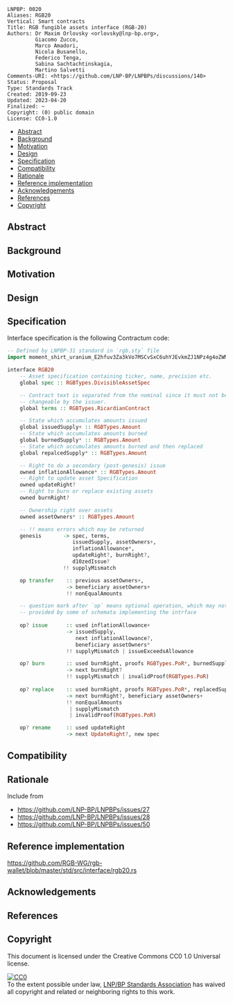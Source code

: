 ```
LNPBP: 0020
Aliases: RGB20
Vertical: Smart contracts
Title: RGB fungible assets interface (RGB-20)
Authors: Dr Maxim Orlovsky <orlovsky@lnp-bp.org>,
         Giacomo Zucco,
         Marco Amadori,
         Nicola Busanello,
         Federico Tenga,
         Sabina Sachtachtinskagia,
         Martino Salvetti
Comments-URI: <https://github.com/LNP-BP/LNPBPs/discussions/140>
Status: Proposal
Type: Standards Track
Created: 2019-09-23
Updated: 2023-04-20
Finalized: ~
Copyright: (0) public domain
License: CC0-1.0
```

- [Abstract](#abstract)
- [Background](#background)
- [Motivation](#motivation)
- [Design](#design)
- [Specification](#specification)
- [Compatibility](#compatibility)
- [Rationale](#rationale)
- [Reference implementation](#reference-implementation)
- [Acknowledgements](#acknowledgements)
- [References](#references)
- [Copyright](#copyright)


## Abstract


## Background


## Motivation


## Design



## Specification

Interface specification is the following Contractum code:

```haskell
-- Defined by LNPBP-31 standard in `rgb.sty` file
import moment_shirt_uranium_E2hfuv3Za3kVo7MSCvSxC6uhYJEvkmZJ1NPz4g4oZWNw as RGBTypes

interface RGB20
    -- Asset specification containing ticker, name, precision etc.
    global spec :: RGBTypes.DivisibleAssetSpec

    -- Contract text is separated from the nominal since it must not be
    -- changeable by the issuer.
    global terms :: RGBTypes.RicardianContract

    -- State which accumulates amounts issued
    global issuedSupply+ :: RGBTypes.Amount
    -- State which accumulates amounts burned
    global burnedSupply* :: RGBTypes.Amount
    -- State which accumulates amounts burned and then replaced
    global repalcedSupply* :: RGBTypes.Amount

    -- Right to do a secondary (post-genesis) issue
    owned inflationAllowance* :: RGBTypes.Amount
    -- Right to update asset Specification
    owned updateRight?
    -- Right to burn or replace existing assets
    owned burnRight?

    -- Ownership right over assets
    owned assetOwners* :: RGBTypes.Amount

    -- !! means errors which may be returned
    genesis       -> spec, terms, 
                     issuedSupply, assetOwners+,
                     inflationAllowance*, 
                     updateRight?, burnRight?,
                     d10zedIssue?
                  !! supplyMismatch

    op transfer    :: previous assetOwners+, 
                   -> beneficiary assetOwners+
                   !! nonEqualAmounts

    -- question mark after `op` means optional operation, which may not be  
    -- provided by some of schemata implementing the intrface
    
    op? issue      :: used inflationAllowance+
                   -> issuedSupply, 
                      next inflationAllowance?,
                      beneficiary assetOwners*
                   !! supplyMismatch | issueExceedsAllowance

    op? burn       :: used burnRight, proofs RGBTypes.PoR*, burnedSupply
                   -> next burnRight?
                   !! supplyMismatch | invalidProof(RGBTypes.PoR)
    
    op? replace    :: used burnRight, proofs RGBTypes.PoR*, replacedSupply
                   -> next burnRight?, beneficiary assetOwners+
                   !! nonEqualAmounts 
                    | supplyMismatch 
                    | invalidProof(RGBTypes.PoR)

    op? rename     :: used updateRight
                   -> next UpdateRight?, new spec
```

## Compatibility


## Rationale

Include from
- <https://github.com/LNP-BP/LNPBPs/issues/27>
- <https://github.com/LNP-BP/LNPBPs/issues/28>
- <https://github.com/LNP-BP/LNPBPs/issues/50>

## Reference implementation

<https://github.com/RGB-WG/rgb-wallet/blob/master/std/src/interface/rgb20.rs>

## Acknowledgements


## References


## Copyright

This document is licensed under the Creative Commons CC0 1.0 Universal license.

<p xmlns:dct="http://purl.org/dc/terms/">
  <a rel="license"
     href="http://creativecommons.org/publicdomain/zero/1.0/">
    <img src="http://i.creativecommons.org/p/zero/1.0/88x31.png" style="border-style:none;" alt="CC0" />
  </a>
  <br />
  To the extent possible under law,
  <a rel="dct:publisher" href="https://lnp-bp.org">
    <span property="dcl:title">LNP/BP Standards Association</span></a>
  has waived all copyright and related or neighboring rights to this work.
</p>
